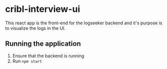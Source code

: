 # cribl-interview-ui
This react app is the front-end for the logseeker backend and it's purpose is to visualize the logs in the UI.

## Running the application
1. Ensure that the backend is running
2. Run `npm start`